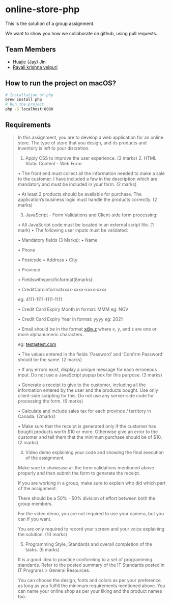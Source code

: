 # online-store-php

This is the solution of a group assignment.

We want to show you how we collaborate on github, using pull requests.

## Team Members

- [Huajie (Jay) Jin](https://github.com/huajiejin)
- [Ravali krishna velpuri](https://github.com/ravalikrishna5121)

## How to run the project on macOS?


``` bash
# Installation of php
brew install php
# Run the project
php -S localhost:8080
```

## Requirements

> In this assignment, you are to develop a web application for an online store. The type of store that you design, and its products and inventory is left to your discretion.
> 
> 1. Apply CSS to improve the user experience. (3 marks) 2. HTML Static Content - Web Form
> 
> • The front end must collect all the information needed to make a sale to the customer. I have included a few in the description which are mandatory and must be included in your form. (2 marks)
> 
> • At least 2 products should be available for purchase. The application’s business logic must handle the products correctly. (2 marks)
> 
> 3. JavaScript - Form Validations and Client-side form processing:
> 
> • All JavaScript code must be located in an external script file. (1 mark) • The following user inputs must be validated:
> 
> • Mandatory fields (3 Marks): • Name
> 
> • Phone
> 
> • Postcode • Address • City
> 
> • Province
> 
> • Fieldswithspecificformat(8marks):
> 
> • CreditCardinformatxxxx-xxxx-xxxx-xxxx
> 
> eg: 4111-1111-1111-1111
> 
> • Credit Card Expiry Month in format: MMM eg: NOV
> 
> • Credit Card Expiry Year in format: yyyy eg: 2021
> 
> • Email should be in the format x@y.z where x, y, and z are one or more alphanumeric characters.
> 
> eg: test@test.com
> 
> • The values entered in the fields ‘Password’ and ‘Confirm Password’ should be the same. (2 marks)
> 
> • If any errors exist, display a unique message for each erroneous input. Do not use a JavaScript popup box for this purpose. (3 marks)
> 
> • Generate a receipt to give to the customer, including all the information entered by the user and the products bought. Use only client-side scripting for this. Do not use any server-side code for processing the form. (6 marks)
> 
> • Calculate and include sales tax for each province / territory in Canada. (2marks)
> 
> • Make sure that the receipt is generated only if the customer has bought products worth \$10 or more. Otherwise give an error to the customer and tell them that the minimum purchase should be of $10. (2 marks)
> 
> 4. Video demo explaining your code and showing the final execution of the assignment. 
> 
> Make sure to showcase all the form validations mentioned above properly and then submit the form to generate the receipt. 
> 
> If you are working in a group, make sure to explain who did which part of the assignment. 
> 
> There should be a 50% - 50% division of effort between both the group members. 
> 
> For the video demo, you are not required to use your camera, but you can if you want. 
> 
> You are only required to record your screen and your voice explaining the solution. (10 marks)
> 
> 5. Programming Style, Standards and overall completion of the tasks. (6 marks)
> 
> It is a good idea to practice conforming to a set of programming standards. Refer to the posted summary of the IT Standards posted in IT Programs > General Resources.
> 
>  You can choose the design, fonts and colors as per your preference as long as you fulfill the minimum requirements mentioned above. You can name your online shop as per your liking and the product names too.

